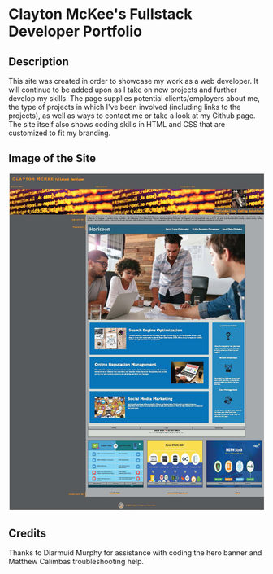 # Clayton McKee's Fullstack Developer Portfolio

## Description

This site was created in order to showcase my work as a web developer. It will continue to be added upon as I take on new projects and further develop my skills. The page supplies potential clients/employers about me, the type of projects in which I've been involved (including links to the projects), as well as ways to contact me or take a look at my Github page. The site itself also shows coding skills in HTML and CSS that are customized to fit my branding. 

## Image of the Site

<img src="./Assets/Images/site-screenshot.jpg">


## Credits

Thanks to Diarmuid Murphy for assistance with coding the hero banner and Matthew Calimbas troubleshooting help. 
